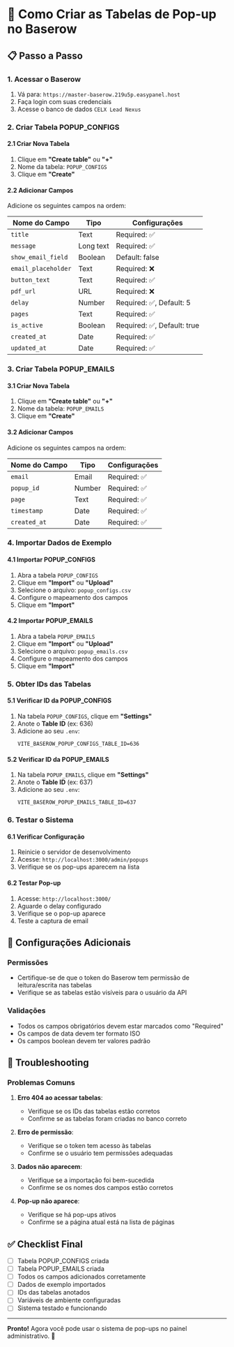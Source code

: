 # 🚀 Como Criar as Tabelas de Pop-up no Baserow

## 📋 Passo a Passo

### 1. Acessar o Baserow
1. Vá para: `https://master-baserow.219u5p.easypanel.host`
2. Faça login com suas credenciais
3. Acesse o banco de dados `CELX Lead Nexus`

### 2. Criar Tabela POPUP_CONFIGS

#### 2.1 Criar Nova Tabela
1. Clique em **"Create table"** ou **"+"**
2. Nome da tabela: `POPUP_CONFIGS`
3. Clique em **"Create"**

#### 2.2 Adicionar Campos
Adicione os seguintes campos na ordem:

| Nome do Campo | Tipo | Configurações |
|---------------|------|---------------|
| `title` | Text | Required: ✅ |
| `message` | Long text | Required: ✅ |
| `show_email_field` | Boolean | Default: false |
| `email_placeholder` | Text | Required: ❌ |
| `button_text` | Text | Required: ✅ |
| `pdf_url` | URL | Required: ❌ |
| `delay` | Number | Required: ✅, Default: 5 |
| `pages` | Text | Required: ✅ |
| `is_active` | Boolean | Required: ✅, Default: true |
| `created_at` | Date | Required: ✅ |
| `updated_at` | Date | Required: ✅ |

### 3. Criar Tabela POPUP_EMAILS

#### 3.1 Criar Nova Tabela
1. Clique em **"Create table"** ou **"+"**
2. Nome da tabela: `POPUP_EMAILS`
3. Clique em **"Create"**

#### 3.2 Adicionar Campos
Adicione os seguintes campos na ordem:

| Nome do Campo | Tipo | Configurações |
|---------------|------|---------------|
| `email` | Email | Required: ✅ |
| `popup_id` | Number | Required: ✅ |
| `page` | Text | Required: ✅ |
| `timestamp` | Date | Required: ✅ |
| `created_at` | Date | Required: ✅ |

### 4. Importar Dados de Exemplo

#### 4.1 Importar POPUP_CONFIGS
1. Abra a tabela `POPUP_CONFIGS`
2. Clique em **"Import"** ou **"Upload"**
3. Selecione o arquivo: `popup_configs.csv`
4. Configure o mapeamento dos campos
5. Clique em **"Import"**

#### 4.2 Importar POPUP_EMAILS
1. Abra a tabela `POPUP_EMAILS`
2. Clique em **"Import"** ou **"Upload"**
3. Selecione o arquivo: `popup_emails.csv`
4. Configure o mapeamento dos campos
5. Clique em **"Import"**

### 5. Obter IDs das Tabelas

#### 5.1 Verificar ID da POPUP_CONFIGS
1. Na tabela `POPUP_CONFIGS`, clique em **"Settings"**
2. Anote o **Table ID** (ex: 636)
3. Adicione ao seu `.env`:
   ```env
   VITE_BASEROW_POPUP_CONFIGS_TABLE_ID=636
   ```

#### 5.2 Verificar ID da POPUP_EMAILS
1. Na tabela `POPUP_EMAILS`, clique em **"Settings"**
2. Anote o **Table ID** (ex: 637)
3. Adicione ao seu `.env`:
   ```env
   VITE_BASEROW_POPUP_EMAILS_TABLE_ID=637
   ```

### 6. Testar o Sistema

#### 6.1 Verificar Configuração
1. Reinicie o servidor de desenvolvimento
2. Acesse: `http://localhost:3000/admin/popups`
3. Verifique se os pop-ups aparecem na lista

#### 6.2 Testar Pop-up
1. Acesse: `http://localhost:3000/`
2. Aguarde o delay configurado
3. Verifique se o pop-up aparece
4. Teste a captura de email

## 🔧 Configurações Adicionais

### Permissões
- Certifique-se de que o token do Baserow tem permissão de leitura/escrita nas tabelas
- Verifique se as tabelas estão visíveis para o usuário da API

### Validações
- Todos os campos obrigatórios devem estar marcados como "Required"
- Os campos de data devem ter formato ISO
- Os campos boolean devem ter valores padrão

## 🚨 Troubleshooting

### Problemas Comuns

1. **Erro 404 ao acessar tabelas**:
   - Verifique se os IDs das tabelas estão corretos
   - Confirme se as tabelas foram criadas no banco correto

2. **Erro de permissão**:
   - Verifique se o token tem acesso às tabelas
   - Confirme se o usuário tem permissões adequadas

3. **Dados não aparecem**:
   - Verifique se a importação foi bem-sucedida
   - Confirme se os nomes dos campos estão corretos

4. **Pop-up não aparece**:
   - Verifique se há pop-ups ativos
   - Confirme se a página atual está na lista de páginas

## ✅ Checklist Final

- [ ] Tabela POPUP_CONFIGS criada
- [ ] Tabela POPUP_EMAILS criada
- [ ] Todos os campos adicionados corretamente
- [ ] Dados de exemplo importados
- [ ] IDs das tabelas anotados
- [ ] Variáveis de ambiente configuradas
- [ ] Sistema testado e funcionando

---

**Pronto!** Agora você pode usar o sistema de pop-ups no painel administrativo. 🎉 